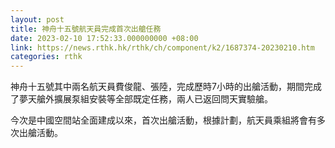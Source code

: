 ```yaml
---
layout: post
title: 神舟十五號航天員完成首次出艙任務
date: 2023-02-10 17:52:33.000000000 +08:00
link: https://news.rthk.hk/rthk/ch/component/k2/1687374-20230210.htm
categories: rthk
---
```


神舟十五號其中兩名航天員費俊龍、張陸，完成歷時7小時的出艙活動，期間完成了夢天艙外擴展泵組安裝等全部既定任務，兩人已返回問天實驗艙。

今次是中國空間站全面建成以來，首次出艙活動，根據計劃，航天員乘組將會有多次出艙活動。

